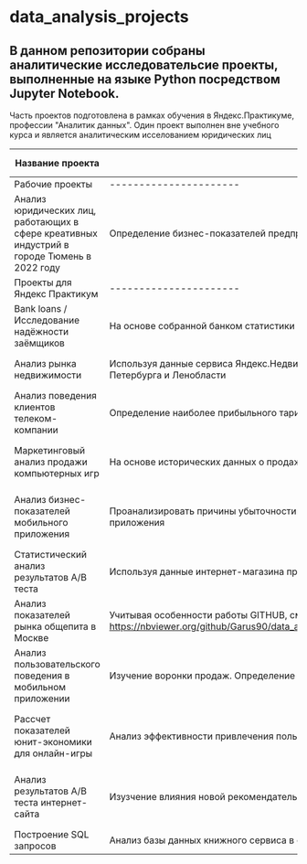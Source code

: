 # data_analysis_projects

## В данном репозитории собраны аналитические исследовательсие проекты, выполненные на языке Python посредством Jupyter Notebook.
Часть проектов подготовлена в рамках обучения в Яндекс.Практикуме, профессии "Аналитик данных". Один проект выполнен вне учебного курса и является аналитическим исселованием юридических лиц


| Название проекта       | Описание               | Используемые библиотеки | 
| ---------------------- | ---------------------- | ----------------------- |
| Рабочие проекты | ---------------------- | ---------- |
| Анализ юридических лиц, работающих в сфере креативных индустрий  в городе Тюмень в 2022 году | Определение бизнес-показателей предприятий, работающих в сфере креативных индустрий в городе Тюмень. | *pandas*, *numpy*, *seaborn*, *matplotlib*|
| Проекты для Яндекс Практикум | ----------------------  | ---------- |
| Bank loans / Исследование надёжности заёмщиков | На основе собранной банком статистики - определение зависимости возврата кредитов от отдельных характеристик клиентов | *pandas*, *numpy*|
| Анализ рынка недвижимости  | Используя данные сервиса Яндекс.Недвижимость, определение рыночной стоимости объектов недвижимости и типичные параметры квартир для Санкт-Петербурга и Ленобласти | *pandas, matplotlib, numpy*|
| Анализ поведения клиентов телеком-компании | Определение наиболее прибыльного тарифа для компании на основе выгрузки статистических данных активности клиентов мобильного оператора | *pandas, matplotlib, numPy, SciPy*|
| Маркетинговый анализ продажи компьютерных игр |  На основе исторических данных о продаже игр в различных регионах мира выведение закономерностей, определяющих наиболее успешные продажи | *pandas, matplotlib, numPy, math, seaborn, SciPy*|
| Анализ бизнес-показателей мобильного приложения | Проанализировать причины убыточности бизнеса для развлекательного приложения Procrastinate Pro+, основываясь на логах сервера с данными о посещениях приложения | *pandas, datetime, matplotlib, numPy, seaborn*|
| Статистический анализ результатов А/В теста | Используя данные интернет-магазина приоритезиация гипотез, оценка результатов A/B-тестирования различными методами | *pandas, datetime, matplotlib, numPy, sciPy*|
| Анализ показателей рынка общепита в Москве | Учитывая особенности работы GITHUB, см. проект по ссылке <https://nbviewer.org/github/Garus90/data_analysis_projects/blob/main/7.Анализ%20показателей%20рынка%20общепита%20в%20Москве/project_moscow_caffee.ipynb> | *pandas, matplotlib, seaborn, plotly, json, folium*|
| Анализ пользовательского поведения в мобильном приложении | Изучение воронки продаж. Определение того, как пользователи доходят до покупки. Анализ результатов А/А/В теста | *pandas, scipy, datetime, numpy, matplotlib, math*|
| Рассчет показателей юнит-экономики для онлайн-игры | Анализ эффективности привлечения пользователей в онлайн-игру из различных рекламных источников | *pandas, datetime, matplotlib, numPy, sciPy, seaborn* |
| Анализ результатов А/В теста интернет-сайта | Изузчение влияния новой рекомендательной системы на сайте на изменения в платежной воронке пользователей | *pandas, datetime, matplotlib, numPy, sciPy, seaborn, plotly*|
| Построение SQL запросов | Анализ базы данных книжного сервиса в соотвсетствии с запросом заказчика | *PostgreSQL* |
